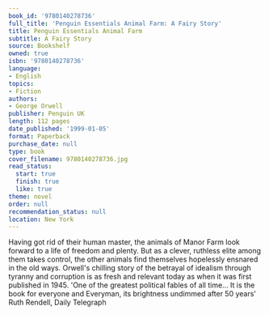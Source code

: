 ```yaml
---
book_id: '9780140278736'
full_title: 'Penguin Essentials Animal Farm: A Fairy Story'
title: Penguin Essentials Animal Farm
subtitle: A Fairy Story
source: Bookshelf
owned: true
isbn: '9780140278736'
language:
- English
topics:
- Fiction
authors:
- George Orwell
publisher: Penguin UK
length: 112 pages
date_published: '1999-01-05'
format: Paperback
purchase_date: null
type: book
cover_filename: 9780140278736.jpg
read_status:
  start: true
  finish: true
  like: true
theme: novel
order: null
recommendation_status: null
location: New York
---
```

Having got rid of their human master, the animals of Manor Farm look forward to a life of freedom and plenty. But as a clever, ruthless elite among them takes control, the other animals find themselves hopelessly ensnared in the old ways. Orwell's chilling story of the betrayal of idealism through tyranny and corruption is as fresh and relevant today as when it was first published in 1945. 'One of the greatest political fables of all time... It is the book for everyone and Everyman, its brightness undimmed after 50 years' Ruth Rendell, Daily Telegraph

